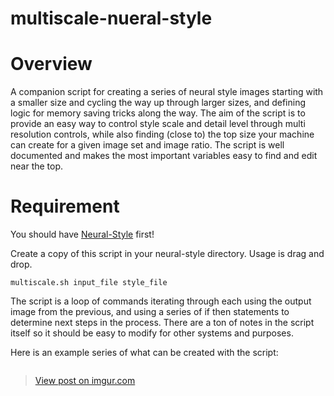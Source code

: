 # multiscale-nueral-style
# Overview
A companion script for creating a series of neural style images starting with a smaller size and cycling the way up through larger sizes, and defining logic for memory saving tricks along the way. The aim of the script is to provide an easy way to control style scale and detail level through multi resolution controls, while also finding (close to) the top size your machine can create for a given image set and image ratio. The script is well documented and makes the most important variables easy to find and edit near the top.

# Requirement
You should have [Neural-Style](https://github.com/jcjohnson/neural-style/) first!


Create a copy of this script in your neural-style directory. Usage is drag and drop.

`multiscale.sh input_file style_file`


The script is a loop of commands iterating through each using the output image from the previous, and using a series of if then statements to determine next steps in the process. There are a ton of notes in the script itself so it should be easy to modify for other systems and purposes.

Here is an example series of what can be created with the script:

<img src="http://i.imgur.com/dIlrNW7.jpg" alt=""/>

<blockquote class="imgur-embed-pub" lang="en" data-id="0TCApCR"><a href="//imgur.com/0TCApCR">View post on imgur.com</a></blockquote><script async src="//s.imgur.com/min/embed.js" charset="utf-8"></script>
